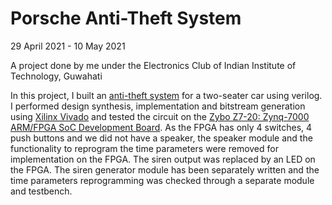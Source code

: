 # Porsche Anti-Theft System
29 April 2021 - 10 May 2021

A project done by me under the Electronics Club of Indian Institute of Technology, Guwahati

In this project, I built an [anti-theft system](http://web.mit.edu/6.111/volume2/www/f2019/handouts/labs/lab4_19/index.html) for a two-seater car using verilog.
I performed design synthesis, implementation and bitstream generation using [Xilinx Vivado](https://www.xilinx.com/products/design-tools/vivado.html) and tested the circuit on the [Zybo Z7-20: Zynq-7000 ARM/FPGA SoC Development Board](https://store.digilentinc.com/zybo-z7-zynq-7000-arm-fpga-soc-development-board/).
As the FPGA has only 4 switches, 4 push buttons and we did not have a speaker, the speaker module and the functionality to reprogram the time parameters were removed for implementation on the FPGA. The siren output was replaced by an LED on the FPGA. The siren generator module has been separately written and the time parameters reprogramming was checked through a separate module and testbench.
